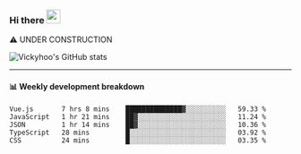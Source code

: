 ### Hi there <a href="https://www.gautamkrishnar.com/"><img src="https://media.giphy.com/media/hvRJCLFzcasrR4ia7z/giphy.gif" width="25px"></a>
⚠️ UNDER CONSTRUCTION

![Vickyhoo's GitHub stats](https://github-readme-stats.vercel.app/api?username=vickyhoo&theme=react&show_icons=true)

---

#### :bar_chart: Weekly development breakdown

<!--START_SECTION:waka-->
```text
Vue.js       7 hrs 8 mins    ██████████████▓░░░░░░░░░░   59.33 % 
JavaScript   1 hr 21 mins    ██▓░░░░░░░░░░░░░░░░░░░░░░   11.24 % 
JSON         1 hr 14 mins    ██▓░░░░░░░░░░░░░░░░░░░░░░   10.36 % 
TypeScript   28 mins         █░░░░░░░░░░░░░░░░░░░░░░░░   03.92 % 
CSS          24 mins         █░░░░░░░░░░░░░░░░░░░░░░░░   03.35 % 
```
<!--END_SECTION:waka-->


<!--
**vickyhoo/vickyhoo** is a ✨ _special_ ✨ repository because its `README.md` (this file) appears on your GitHub profile.

Here are some ideas to get you started:

- 🔭 I’m currently working on ...
- 🌱 I’m currently learning ...
- 👯 I’m looking to collaborate on ...
- 🤔 I’m looking for help with ...
- 💬 Ask me about ...
- 📫 How to reach me: ...
- 😄 Pronouns: ...
- ⚡ Fun fact: ...
-->
